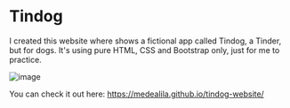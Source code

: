 # Tindog
I created this website where shows a fictional app called Tindog, a Tinder, but for dogs. It's using pure HTML, CSS and Bootstrap only, just for me to practice.

![image](https://user-images.githubusercontent.com/96343084/212572266-d769e394-f184-489d-be9e-0f1b0f0985be.png)

You can check it out here: https://medealila.github.io/tindog-website/
